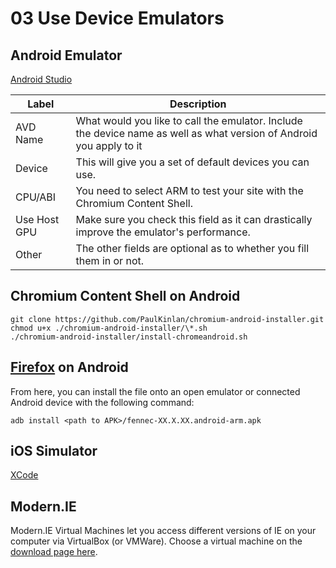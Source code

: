 # 03 Use Device Emulators

## Android Emulator

[Android Studio](http://developer.android.com/sdk/installing/studio.html)

Label | Description
----- | -----------
AVD Name | What would you like to call the emulator. Include the device name as well as what version of Android you apply to it
Device | This will give you a set of default devices you can use.
CPU/ABI | You need to select ARM to test your site with the Chromium Content Shell.
Use Host GPU | Make sure you check this field as it can drastically improve the emulator's performance.
Other | The other fields are optional as to whether you fill them in or not.

## Chromium Content Shell on Android

    git clone https://github.com/PaulKinlan/chromium-android-installer.git
    chmod u+x ./chromium-android-installer/\*.sh
    ./chromium-android-installer/install-chromeandroid.sh

## [Firefox](https://ftp.mozilla.org/pub/mozilla.org/mobile/releases/latest/android/) on Android

From here, you can install the file onto an open emulator or connected Android device with the following command:

    adb install <path to APK>/fennec-XX.X.XX.android-arm.apk

## iOS Simulator

[XCode](https://itunes.apple.com/us/app/xcode/id497799835?ls=1&mt=12)

## Modern.IE

Modern.IE Virtual Machines let you access different versions of IE on your computer via VirtualBox (or VMWare). Choose a virtual machine on the [download page here](https://modern.ie/en-us/virtualization-tools#downloads).
